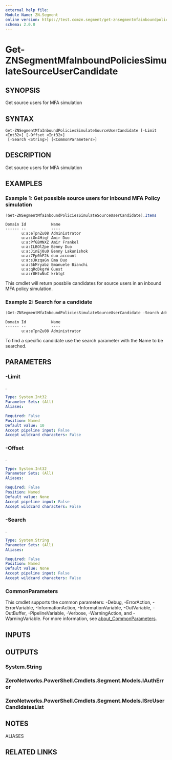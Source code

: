 ```yaml
---
external help file:
Module Name: ZN.Segment
online version: https://test.comzn.segment/get-znsegmentmfainboundpoliciessimulatesourceusercandidate
schema: 2.0.0
---
```


# Get-ZNSegmentMfaInboundPoliciesSimulateSourceUserCandidate

## SYNOPSIS
Get source users for MFA simulation

## SYNTAX

```
Get-ZNSegmentMfaInboundPoliciesSimulateSourceUserCandidate [-Limit <Int32>] [-Offset <Int32>]
 [-Search <String>] [<CommonParameters>]
```

## DESCRIPTION
Get source users for MFA simulation

## EXAMPLES

### Example 1: Get possible source users for inbound MFA Policy simulation
```powershell
(Get-ZNSegmentMfaInboundPoliciesSimulateSourceUserCandidate).Items
```

```output
Domain Id           Name
------ --           ----
       u:a:eTpnZu08 Administrator
       u:a:iGn4Hiqf Amir Duo
       u:a:PfGBMNXZ Amir Frankel
       u:a:ILBOlZpe Benny Duo
       u:a:JinEj0u0 Benny Lakunishok
       u:a:7Fp0hF2k duo account
       u:a:sJKzqaGn Ema Duo
       u:a:5bMryabz Emanuele Bianchi
       u:a:qRcDkgrW Guest
       u:a:r0HtwNuC krbtgt
```

This cmdlet will return possbile candidates for source users in an inbound MFA policy simulation.

### Example 2: Search for a candidate
```powershell
(Get-ZNSegmentMfaInboundPoliciesSimulateSourceUserCandidate -Search Administrator).Items
```

```output
Domain Id           Name
------ --           ----
       u:a:eTpnZu08 Administrator
```

To find a specific candidate use the search parameter with the Name to be searched.

## PARAMETERS

### -Limit
.

```yaml
Type: System.Int32
Parameter Sets: (All)
Aliases:

Required: False
Position: Named
Default value: 10
Accept pipeline input: False
Accept wildcard characters: False
```

### -Offset
.

```yaml
Type: System.Int32
Parameter Sets: (All)
Aliases:

Required: False
Position: Named
Default value: None
Accept pipeline input: False
Accept wildcard characters: False
```

### -Search
.

```yaml
Type: System.String
Parameter Sets: (All)
Aliases:

Required: False
Position: Named
Default value: None
Accept pipeline input: False
Accept wildcard characters: False
```

### CommonParameters
This cmdlet supports the common parameters: -Debug, -ErrorAction, -ErrorVariable, -InformationAction, -InformationVariable, -OutVariable, -OutBuffer, -PipelineVariable, -Verbose, -WarningAction, and -WarningVariable. For more information, see [about_CommonParameters](http://go.microsoft.com/fwlink/?LinkID=113216).

## INPUTS

## OUTPUTS

### System.String

### ZeroNetworks.PowerShell.Cmdlets.Segment.Models.IAuthError

### ZeroNetworks.PowerShell.Cmdlets.Segment.Models.ISrcUserCandidatesList

## NOTES

ALIASES

## RELATED LINKS

